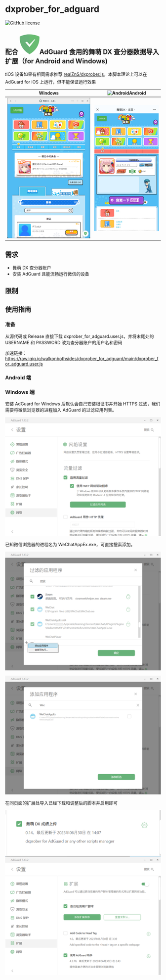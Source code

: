 # dxprober_for_adguard
[![GitHub license](https://img.shields.io/github/license/walkonbothsides/dxprober_for_adguard.svg?style=flat-square&label=License&color=00ADD8&logo=github)](https://github.com/walkonbothsides/dxprober_for_adguard/)
## 配合 ![32](.\images\32.svg)AdGuard 食用的舞萌 DX 查分器数据导入扩展（for Android and Windows) 
❗iOS 设备如果有相同需求推荐 [realZnS/dxprober.js](https://github.com/realZnS/dxprober.js)，本脚本理论上可以在 AdGuard for iOS 上运行，但不能保证运行效果

|Windows|![Android](https://upload.wikimedia.org/wikipedia/commons/thumb/d/d7/Android_robot.svg/20px-Android_robot.svg.png)Android|
| :-----------: | :-----------: |
|![PC](images\屏幕截图_2023-06-30.png)|![Phone](images\Screenshot_2023-06-30.jpg)|


## 需求

- 舞萌 DX 查分器账户
- 安装 AdGuard 且能流畅运行微信的设备

## 限制

## 使用指南

### 准备

从源代码或 Release 直接下载 dxprober_for_adguard.user.js，并将末尾处的 USERNAME 和 PASSWORD 改为查分器账户的用户名和密码

加速链接：https://raw.iqiq.io/walkonbothsides/dxprober_for_adguard/main/dxprober_for_adguard.user.js

### Android 端

### Windows 端
安装 AdGuard for Windows 后默认会自己安装根证书并开始 HTTPS 过滤，我们需要将微信浏览器的进程加入 AdGuard 的过滤应用列表。

![屏幕截图_2023-06-30_155424](images\屏幕截图_2023-06-30_155424.png)

已知微信浏览器的进程名为 WeChatAppEx.exe，可直接搜索添加。

![屏幕截图_2023-06-30_160503](images\屏幕截图_2023-06-30_160503.png)

![屏幕截图_2023-06-30_160602](images\屏幕截图_2023-06-30_160602.png)

在同页面的扩展处导入已经下载和调整后的脚本并启用即可

![屏幕截图_2023-06-30_161703](images\屏幕截图_2023-06-30_161703.png)![屏幕截图_2023-06-30_161530](images\屏幕截图_2023-06-30_161530.png)
